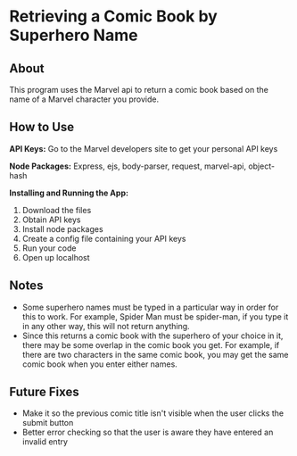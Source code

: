 # Retrieving a Comic Book by Superhero Name

## About

This program uses the Marvel api to return a comic book based on the name of a Marvel character you provide.

## How to Use

**API Keys:** Go to the Marvel developers site to get your personal API keys

**Node Packages:** Express, ejs, body-parser, request, marvel-api, object-hash

**Installing and Running the App:**
1. Download the files
2. Obtain API keys
3. Install node packages
4. Create a config file containing your API keys
5. Run your code
6. Open up localhost


## Notes

* Some superhero names must be typed in a particular way in order for this to work. For example, Spider Man must be spider-man, if you type it in any other way, this will not return anything. 
* Since this returns a comic book with the superhero of your choice in it, there may be some overlap in the comic book you get. For example, if there are two characters in the same comic book, you may get the same comic book when you enter either names.

## Future Fixes
* Make it so the previous comic title isn't visible when the user clicks the submit button
* Better error checking so that the user is aware they have entered an invalid entry